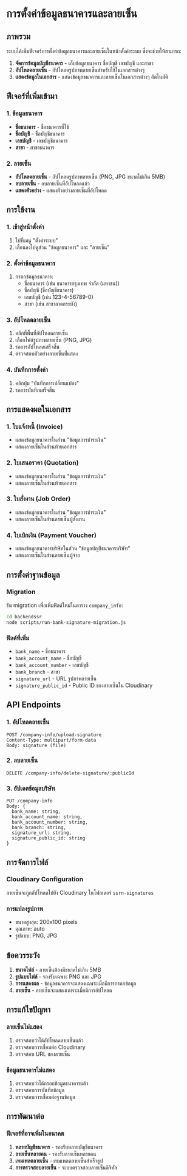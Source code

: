 # การตั้งค่าข้อมูลธนาคารและลายเซ็น

## ภาพรวม

ระบบได้เพิ่มฟีเจอร์การตั้งค่าข้อมูลธนาคารและลายเซ็นในหน้าตั้งค่าระบบ ซึ่งจะช่วยให้สามารถ:

1. **จัดการข้อมูลบัญชีธนาคาร** - เก็บข้อมูลธนาคาร ชื่อบัญชี เลขบัญชี และสาขา
2. **อัปโหลดลายเซ็น** - อัปโหลดรูปภาพลายเซ็นสำหรับใช้ในเอกสารต่างๆ
3. **แสดงข้อมูลในเอกสาร** - แสดงข้อมูลธนาคารและลายเซ็นในเอกสารต่างๆ อัตโนมัติ

## ฟีเจอร์ที่เพิ่มเข้ามา

### 1. ข้อมูลธนาคาร
- **ชื่อธนาคาร** - ชื่อธนาคารที่ใช้
- **ชื่อบัญชี** - ชื่อบัญชีธนาคาร
- **เลขบัญชี** - เลขบัญชีธนาคาร
- **สาขา** - สาขาธนาคาร

### 2. ลายเซ็น
- **อัปโหลดลายเซ็น** - อัปโหลดรูปภาพลายเซ็น (PNG, JPG ขนาดไม่เกิน 5MB)
- **ลบลายเซ็น** - ลบลายเซ็นที่อัปโหลดแล้ว
- **แสดงตัวอย่าง** - แสดงตัวอย่างลายเซ็นที่อัปโหลด

## การใช้งาน

### 1. เข้าสู่หน้าตั้งค่า
1. ไปที่เมนู "ตั้งค่าระบบ"
2. เลื่อนลงไปดูส่วน "ข้อมูลธนาคาร" และ "ลายเซ็น"

### 2. ตั้งค่าข้อมูลธนาคาร
1. กรอกข้อมูลธนาคาร:
   - ชื่อธนาคาร (เช่น ธนาคารกรุงเทพ จำกัด (มหาชน))
   - ชื่อบัญชี (ชื่อบัญชีธนาคาร)
   - เลขบัญชี (เช่น 123-4-56789-0)
   - สาขา (เช่น สาขาลาดกระบัง)

### 3. อัปโหลดลายเซ็น
1. คลิกที่พื้นที่อัปโหลดลายเซ็น
2. เลือกไฟล์รูปภาพลายเซ็น (PNG, JPG)
3. รอการอัปโหลดเสร็จสิ้น
4. ตรวจสอบตัวอย่างลายเซ็นที่แสดง

### 4. บันทึกการตั้งค่า
1. คลิกปุ่ม "บันทึกการเปลี่ยนแปลง"
2. รอการบันทึกเสร็จสิ้น

## การแสดงผลในเอกสาร

### 1. ใบแจ้งหนี้ (Invoice)
- แสดงข้อมูลธนาคารในส่วน "ข้อมูลการชำระเงิน"
- แสดงลายเซ็นในส่วนท้ายเอกสาร

### 2. ใบเสนอราคา (Quotation)
- แสดงข้อมูลธนาคารในส่วน "ข้อมูลการชำระเงิน"
- แสดงลายเซ็นในส่วนท้ายเอกสาร

### 3. ใบสั่งงาน (Job Order)
- แสดงข้อมูลธนาคารในส่วน "ข้อมูลการชำระเงิน"
- แสดงลายเซ็นในส่วนลายเซ็นผู้สั่งงาน

### 4. ใบเบิกเงิน (Payment Voucher)
- แสดงข้อมูลธนาคารบริษัทในส่วน "ข้อมูลบัญชีธนาคารบริษัท"
- แสดงลายเซ็นในส่วนลายเซ็นผู้จ่าย

## การตั้งค่าฐานข้อมูล

### Migration
รัน migration เพื่อเพิ่มฟิลด์ใหม่ในตาราง `company_info`:

```bash
cd backendssr
node scripts/run-bank-signature-migration.js
```

### ฟิลด์ที่เพิ่ม
- `bank_name` - ชื่อธนาคาร
- `bank_account_name` - ชื่อบัญชี
- `bank_account_number` - เลขบัญชี
- `bank_branch` - สาขา
- `signature_url` - URL รูปภาพลายเซ็น
- `signature_public_id` - Public ID ของลายเซ็นใน Cloudinary

## API Endpoints

### 1. อัปโหลดลายเซ็น
```
POST /company-info/upload-signature
Content-Type: multipart/form-data
Body: signature (file)
```

### 2. ลบลายเซ็น
```
DELETE /company-info/delete-signature/:publicId
```

### 3. อัปเดตข้อมูลบริษัท
```
PUT /company-info
Body: {
  bank_name: string,
  bank_account_name: string,
  bank_account_number: string,
  bank_branch: string,
  signature_url: string,
  signature_public_id: string
}
```

## การจัดการไฟล์

### Cloudinary Configuration
ลายเซ็นจะถูกอัปโหลดไปยัง Cloudinary ในโฟลเดอร์ `ssrn-signatures`

### การแปลงรูปภาพ
- ขนาดสูงสุด: 200x100 pixels
- คุณภาพ: auto
- รูปแบบ: PNG, JPG

## ข้อควรระวัง

1. **ขนาดไฟล์** - ลายเซ็นต้องมีขนาดไม่เกิน 5MB
2. **รูปแบบไฟล์** - รองรับเฉพาะ PNG และ JPG
3. **การแสดงผล** - ข้อมูลธนาคารจะแสดงเฉพาะเมื่อมีการกรอกข้อมูล
4. **ลายเซ็น** - ลายเซ็นจะแสดงเฉพาะเมื่อมีการอัปโหลด

## การแก้ไขปัญหา

### ลายเซ็นไม่แสดง
1. ตรวจสอบว่าได้อัปโหลดลายเซ็นแล้ว
2. ตรวจสอบการเชื่อมต่อ Cloudinary
3. ตรวจสอบ URL ของลายเซ็น

### ข้อมูลธนาคารไม่แสดง
1. ตรวจสอบว่าได้กรอกข้อมูลธนาคารแล้ว
2. ตรวจสอบการบันทึกข้อมูล
3. ตรวจสอบการเชื่อมต่อฐานข้อมูล

## การพัฒนาต่อ

### ฟีเจอร์ที่อาจเพิ่มในอนาคต
1. **หลายบัญชีธนาคาร** - รองรับหลายบัญชีธนาคาร
2. **ลายเซ็นหลายคน** - รองรับลายเซ็นหลายคน
3. **เทมเพลตลายเซ็น** - เทมเพลตลายเซ็นสำเร็จรูป
4. **การตรวจสอบลายเซ็น** - ระบบตรวจสอบลายเซ็นดิจิทัล 